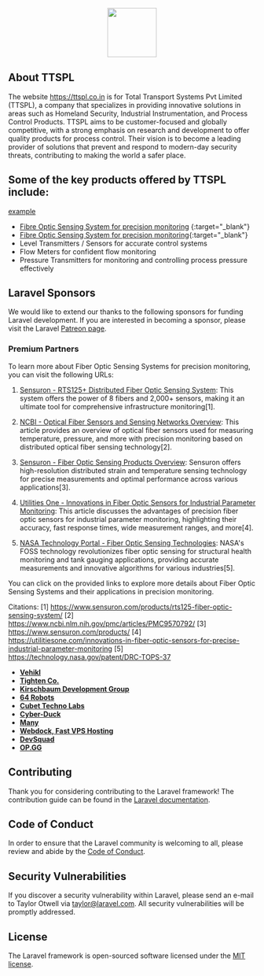 <p align="center"><a href="https://laravel.com" target="_blank"><img src="https://ttspl.co.in/asset/newimg/logo/ttspl-logo-r.webp" width="100"></a></p>



## About TTSPL

The website https://ttspl.co.in is for Total Transport Systems Pvt Limited (TTSPL), a company that specializes in providing innovative solutions in areas such as Homeland Security, Industrial Instrumentation, and Process Control Products. TTSPL aims to be customer-focused and globally competitive, with a strong emphasis on research and development to offer quality products for process control. Their vision is to become a leading provider of solutions that prevent and respond to modern-day security threats, contributing to making the world a safer place.


## Some of the key products offered by TTSPL include:
<a href="http://example.com/" target="_blank">example</a>
- [Fibre Optic Sensing System for precision monitoring](https://ttspl.co.in) {:target="_blank"}
- [Fibre Optic Sensing System for precision monitoring](https://ttspl.co.in/fiber-optic-sensing-systems){:target="_blank"}
- Level Transmitters / Sensors for accurate control systems
- Flow Meters for confident flow monitoring
- Pressure Transmitters for monitoring and controlling process pressure effectively

## Laravel Sponsors

We would like to extend our thanks to the following sponsors for funding Laravel development. If you are interested in becoming a sponsor, please visit the Laravel [Patreon page](https://patreon.com/taylorotwell).

### Premium Partners
To learn more about Fiber Optic Sensing Systems for precision monitoring, you can visit the following URLs:

1. [Sensuron - RTS125+ Distributed Fiber Optic Sensing System](https://www.sensuron.com/products/rts125-fiber-optic-sensing-system/): This system offers the power of 8 fibers and 2,000+ sensors, making it an ultimate tool for comprehensive infrastructure monitoring[1].

2. [NCBI - Optical Fiber Sensors and Sensing Networks Overview](https://www.ncbi.nlm.nih.gov/pmc/articles/PMC9570792/): This article provides an overview of optical fiber sensors used for measuring temperature, pressure, and more with precision monitoring based on distributed optical fiber sensing technology[2].

3. [Sensuron - Fiber Optic Sensing Products Overview](https://www.sensuron.com/products/): Sensuron offers high-resolution distributed strain and temperature sensing technology for precise measurements and optimal performance across various applications[3].

4. [Utilities One - Innovations in Fiber Optic Sensors for Industrial Parameter Monitoring](https://utilitiesone.com/innovations-in-fiber-optic-sensors-for-precise-industrial-parameter-monitoring): This article discusses the advantages of precision fiber optic sensors for industrial parameter monitoring, highlighting their accuracy, fast response times, wide measurement ranges, and more[4].

5. [NASA Technology Portal - Fiber Optic Sensing Technologies](https://technology.nasa.gov/patent/DRC-TOPS-37): NASA's FOSS technology revolutionizes fiber optic sensing for structural health monitoring and tank gauging applications, providing accurate measurements and innovative algorithms for various industries[5].

You can click on the provided links to explore more details about Fiber Optic Sensing Systems and their applications in precision monitoring.

Citations:
[1] https://www.sensuron.com/products/rts125-fiber-optic-sensing-system/
[2] https://www.ncbi.nlm.nih.gov/pmc/articles/PMC9570792/
[3] https://www.sensuron.com/products/
[4] https://utilitiesone.com/innovations-in-fiber-optic-sensors-for-precise-industrial-parameter-monitoring
[5] https://technology.nasa.gov/patent/DRC-TOPS-37
- **[Vehikl](https://vehikl.com/)**
- **[Tighten Co.](https://tighten.co)**
- **[Kirschbaum Development Group](https://kirschbaumdevelopment.com)**
- **[64 Robots](https://64robots.com)**
- **[Cubet Techno Labs](https://cubettech.com)**
- **[Cyber-Duck](https://cyber-duck.co.uk)**
- **[Many](https://www.many.co.uk)**
- **[Webdock, Fast VPS Hosting](https://www.webdock.io/en)**
- **[DevSquad](https://devsquad.com)**
- **[OP.GG](https://op.gg)**

## Contributing

Thank you for considering contributing to the Laravel framework! The contribution guide can be found in the [Laravel documentation](https://laravel.com/docs/contributions).

## Code of Conduct

In order to ensure that the Laravel community is welcoming to all, please review and abide by the [Code of Conduct](https://laravel.com/docs/contributions#code-of-conduct).

## Security Vulnerabilities

If you discover a security vulnerability within Laravel, please send an e-mail to Taylor Otwell via [taylor@laravel.com](mailto:taylor@laravel.com). All security vulnerabilities will be promptly addressed.

## License

The Laravel framework is open-sourced software licensed under the [MIT license](https://opensource.org/licenses/MIT).
